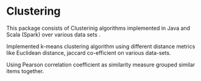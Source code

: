 # Clustering

This package consists of Clusterinig algorithms implemented in Java and Scala (Spark) over various data sets .

Implemented k-means clustering algorithm using different distance metrics like Euclidean distance, jaccard co-efficient on various data-sets.

Using Pearson correlation coefficient as  similarity measure grouped similar items together.
